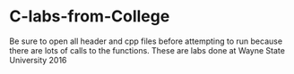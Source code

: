# C-labs-from-College

Be sure to open all header and cpp files before attempting to run because there are lots of calls to the functions.
These are labs done at Wayne State University 2016
